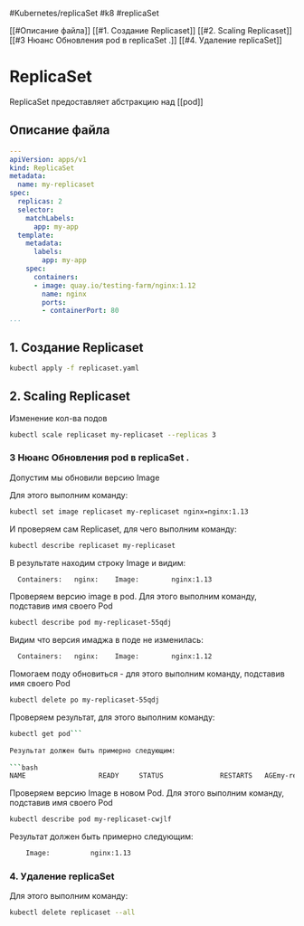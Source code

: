 #Kubernetes/replicaSet #k8 #replicaSet

[[#Описание файла]]
[[#1. Создание Replicaset]]
[[#2. Scaling Replicaset]]
[[#3 Нюанс Обновления pod в replicaSet .]]
[[#4. Удаление replicaSet]]


# ReplicaSet  
ReplicaSet предоставляет абстракцию над [[pod]]


## Описание файла
```yaml
---  
apiVersion: apps/v1  
kind: ReplicaSet  
metadata:  
  name: my-replicaset  
spec:  
  replicas: 2
  selector:  
    matchLabels:  
      app: my-app  
  template:  
    metadata:  
      labels:  
        app: my-app  
    spec:  
      containers:  
      - image: quay.io/testing-farm/nginx:1.12  
        name: nginx  
        ports:  
        - containerPort: 80  
...

```
  
## 1. Создание Replicaset  
  
```bash  
kubectl apply -f replicaset.yaml
```  
  
## 2. Scaling Replicaset  
Изменение кол-ва подов
  
```bash  
kubectl scale replicaset my-replicaset --replicas 3
```  
   
### 3 Нюанс Обновления pod в replicaSet .
Допустим мы обновили версию Image  
  
Для этого выполним команду:  
  
```bash  
kubectl set image replicaset my-replicaset nginx=nginx:1.13
```  
  
И проверяем сам Replicaset, для чего выполним команду:  
  
```bash  
kubectl describe replicaset my-replicaset
```  
  
В результате находим строку Image и видим:  
  
```bash  
  Containers:   nginx:    Image:        nginx:1.13  
```  
  
Проверяем версию image в pod. Для этого выполним команду, подставив имя своего Pod  
  
```bash  
kubectl describe pod my-replicaset-55qdj
```  
  
Видим что версия имаджа в поде не изменилась:  
  
```bash  
  Containers:   nginx:    Image:        nginx:1.12  
```  
  
Помогаем поду обновиться - для этого выполним команду, подставив имя своего Pod  
  
```bash  
kubectl delete po my-replicaset-55qdj
```  
  
Проверяем результат, для этого выполним команду:  
  
```bash  
kubectl get pod```  
  
Результат должен быть примерно следующим:  
  
```bash  
NAME                  READY     STATUS              RESTARTS   AGEmy-replicaset-55qdj   0/1       Terminating         0          11mmy-replicaset-cwjlf   0/1       ContainerCreating   0          1smy-replicaset-pbtdm   1/1       Running             0          16mmy-replicaset-szqgz   1/1       Running             0          14m
```  
  
Проверяем версию Image в новом Pod. Для этого выполним команду,  
подставив имя своего Pod  
  
```bash  
kubectl describe pod my-replicaset-cwjlf
```  
  
Результат должен быть примерно следующим:  
  
```bash  
    Image:          nginx:1.13  
```  
  
### 4. Удаление replicaSet 
  
Для этого выполним команду:  
  
```bash  
kubectl delete replicaset --all
```